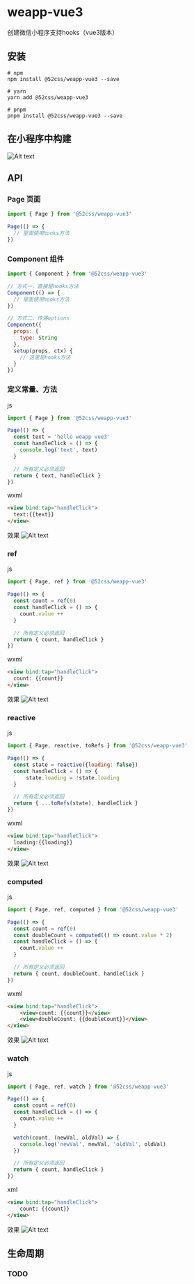 # weapp-vue3
创建微信小程序支持hooks（vue3版本）

## 安装

```shell
# npm
npm install @52css/weapp-vue3 --save

# yarn
yarn add @52css/weapp-vue3

# pnpm
pnpm install @52css/weapp-vue3 --save
```

## 在小程序中构建

![Alt text](build.png)

## API

### Page 页面

```js
import { Page } from '@52css/weapp-vue3'

Page(() => {
  // 里面使用hooks方法
})
```

### Component 组件

```js
import { Component } from '@52css/weapp-vue3'

// 方式一，直接是hooks方法
Component(() => {
  // 里面使用hooks方法
})

// 方式二，传递options
Component({
  props: {
    type: String
  },
  setup(props, ctx) {
    // 这里是hooks方法
  }
})
```

### 定义常量、方法

js

```js
import { Page } from '@52css/weapp-vue3'

Page(() => {
  const text = 'hello weapp vue3'
  const handleClick = () => {
    console.log('text', text)
  }

  // 所有定义必须返回
  return { text, handleClick }
})
```

wxml
```html
<view bind:tap="handleClick">
  text:{{text}}
</view>
```

效果
![Alt text](const.gif)


### ref

js

```js
import { Page, ref } from '@52css/weapp-vue3'

Page(() => {
  const count = ref(0)
  const handleClick = () => {
    count.value ++
  }

  // 所有定义必须返回
  return { count, handleClick }
})
```

wxml
```html
<view bind:tap="handleClick">
  count: {{count}}
</view>
```

效果
![Alt text](ref.gif)

### reactive

js

```js
import { Page, reactive, toRefs } from '@52css/weapp-vue3'

Page(() => {
  const state = reactive({loading: false})
  const handleClick = () => {
      state.loading = !state.loading
  }

  // 所有定义必须返回
  return { ...toRefs(state), handleClick }
})
```

wxml
```html
<view bind:tap="handleClick">
  loading:{{loading}}
</view>
```
效果
![Alt text](reactive.gif)

### computed

js
```js
import { Page, ref, computed } from '@52css/weapp-vue3'

Page(() => {
  const count = ref(0)
  const doubleCount = computed(() => count.value * 2)
  const handleClick = () => {
    count.value ++
  }

  // 所有定义必须返回
  return { count, doubleCount, handleClick }
})
```
wxml
```html
<view bind:tap="handleClick">
    <view>count: {{count}}</view>
    <view>doubleCount: {{doubleCount}}</view>
</view>
```
效果
![Alt text](computed.gif)

### watch

js
```js
import { Page, ref, watch } from '@52css/weapp-vue3'

Page(() => {
  const count = ref(0)
  const handleClick = () => {
    count.value ++
  }

  watch(count, (newVal, oldVal) => {
    console.log('newVal', newVal, 'oldVal', oldVal)
  })

  // 所有定义必须返回
  return { count, handleClick }
})
```
xml
```html
<view bind:tap="handleClick">
    count: {{count}}
</view>
```
效果
![Alt text](watch.gif)

## 生命周期

### TODO